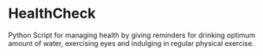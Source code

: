 # HealthCheck
Python Script for managing health by giving reminders for drinking optimum amount of water, exercising eyes and indulging in regular physical exercise.
